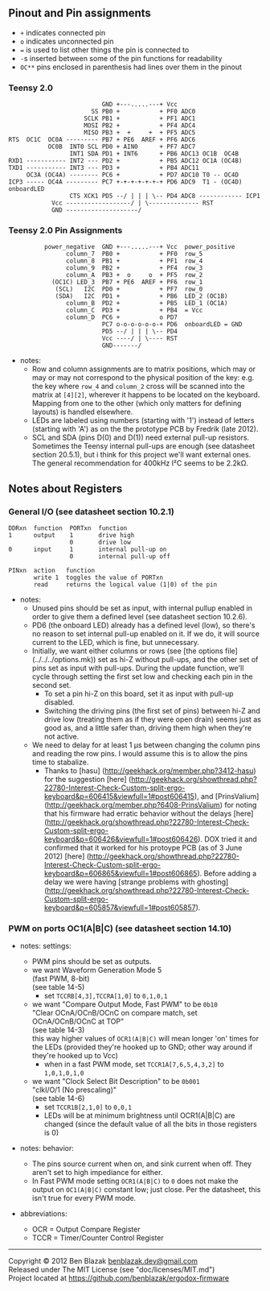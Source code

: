 ## Pinout and Pin assignments

* `+` indicates connected pin
* `o` indicates unconnected pin
* `=` is used to list other things the pin is connected to
* `-`s inserted between some of the pin functions for readability
* `OC**` pins enclosed in parenthesis had lines over them in the pinout

### Teensy 2.0

                              GND +---.....---+ Vcc
                           SS PB0 +           + PF0 ADC0
                         SCLK PB1 +           + PF1 ADC1
                         MOSI PB2 +           + PF4 ADC4
                         MISO PB3 +  +     +  + PF5 ADC5
    RTS  OC1C  OC0A --------- PB7 + PE6  AREF + PF6 ADC6
               OC0B  INT0 SCL PD0 + AIN0      + PF7 ADC7
                     INT1 SDA PD1 + INT6      + PB6 ADC13 OC1B  OC4B
    RXD1 ----------- INT2 --- PD2 +           + PB5 ADC12 OC1A (OC4B)
    TXD1 ----------- INT3 --- PD3 +           + PB4 ADC11
         OC3A (OC4A) -------- PC6 +           + PD7 ADC10 T0 -- OC4D
    ICP3 ----- OC4A --------- PC7 +-+-+-+-+-+-+ PD6 ADC9  T1 - (OC4D) onboardLED
                     CTS XCK1 PD5 --/ | | | \-- PD4 ADC8 ------------ ICP1
                Vcc ------------------/ | \-------------- RST
                GND --------------------/

### Teensy 2.0 Pin Assignments

              power_negative  GND +---.....---+ Vcc  power_positive
                    column_7  PB0 +           + PF0  row_5
                    column_8  PB1 +           + PF1  row_4
                    column_9  PB2 +           + PF4  row_3
                    column_A  PB3 +  o     o  + PF5  row_2
                (OC1C) LED_3  PB7 + PE6  AREF + PF6  row_1
                 (SCL)   I2C  PD0 +           + PF7  row_0
                 (SDA)   I2C  PD1 +           + PB6  LED_2 (OC1B)
                    column_B  PD2 +           + PB5  LED_1 (OC1A)
                    column_C  PD3 +           + PB4  = Vcc
                    column_D  PC6 +           o PD7
                              PC7 o-o-o-o-o-o-+ PD6  onboardLED = GND
                              PD5 --/ | | | \-- PD4
                              Vcc ----/ | \---- RST
                              GND-------/

* notes:
    * Row and column assignments are to matrix positions, which may or may
      or may not correspond to the physical position of the key: e.g. the key
      where `row_4` and `column_2` cross will be scanned into the matrix at
      `[4][2]`, wherever it happens to be located on the keyboard.  Mapping
      from one to the other (which only matters for defining layouts) is
      handled elsewhere.
    * LEDs are labeled using numbers (starting with '1') instead of letters
      (starting with 'A') as on the the prototype PCB by Fredrik (late 2012).
    * SCL and SDA (pins D(0) and D(1)) need external pull-up resistors.
      Sometimes the Teensy internal pull-ups are enough (see datasheet section
      20.5.1), but i think for this project we'll want external ones.  The
      general recommendation for 400kHz I&sup2;C seems to be 2.2kΩ.


## Notes about Registers

### General I/O (see datasheet section 10.2.1)

    DDRxn  function  PORTxn  function
    1      output    1       drive high
                     0       drive low
    0      input     1       internal pull-up on
                     0       internal pull-up off

    PINxn  action   function
           write 1  toggles the value of PORTxn
           read     returns the logical value (1|0) of the pin

* notes:
    * Unused pins should be set as input, with internal pullup enabled in order
      to give them a defined level (see datasheet section 10.2.6).
    * PD6 (the onboard LED) already has a defined level (low), so there's no
      reason to set internal pull-up enabled on it.  If we do, it will source
      current to the LED, which is fine, but unnecessary.
    * Initially, we want either columns or rows (see [the options file]
      (../../../options.mk)) set as hi-Z without pull-ups, and the other set of
      pins set as input with pull-ups.  During the update function, we'll cycle
      through setting the first set low and checking each pin in the second
      set.
        * To set a pin hi-Z on this board, set it as input with pull-up
          disabled.
        * Switching the driving pins (the first set of pins) between hi-Z and
          drive low (treating them as if they were open drain) seems just as
          good as, and a little safer than, driving them high when they're not
          active.
    * We need to delay for at least 1 μs between changing the column pins and
      reading the row pins.  I would assume this is to allow the pins time to
      stabalize.
        * Thanks to [hasu] (http://geekhack.org/member.php?3412-hasu)
          for the suggestion [here]
          (http://geekhack.org/showthread.php?22780-Interest-Check-Custom-split-ergo-keyboard&p=606415&viewfull=1#post606415),
          and [PrinsValium] (http://geekhack.org/member.php?6408-PrinsValium)
          for noting that his firmware had erratic behavior without the delays
          [here]
          (http://geekhack.org/showthread.php?22780-Interest-Check-Custom-split-ergo-keyboard&p=606426&viewfull=1#post606426).
          DOX tried it and confirmed that it worked for his protoype PCB (as of
          3 June 2012) [here]
          (http://geekhack.org/showthread.php?22780-Interest-Check-Custom-split-ergo-keyboard&p=606865&viewfull=1#post606865).
          Before adding a delay we were having [strange problems with ghosting]
          (http://geekhack.org/showthread.php?22780-Interest-Check-Custom-split-ergo-keyboard&p=605857&viewfull=1#post605857).
          

### PWM on ports OC1(A|B|C) (see datasheet section 14.10)

* notes: settings:
    * PWM pins should be set as outputs.
    * we want Waveform Generation Mode 5  
      (fast PWM, 8-bit)  
      (see table 14-5)
        * set `TCCRB[4,3],TCCRA[1,0]` to `0,1,0,1`
    * we want "Compare Output Mode, Fast PWM" to be `0b10`  
      "Clear OCnA/OCnB/OCnC on compare match, set OCnA/OCnB/OCnC at TOP"  
      (see table 14-3)  
      this way higher values of `OCR1(A|B|C)` will mean longer 'on' times for
      the LEDs (provided they're hooked up to GND; other way around if they're
      hooked up to Vcc)
        * when in a fast PWM mode, set `TCCR1A[7,6,5,4,3,2]` to `1,0,1,0,1,0`
    * we want "Clock Select Bit Description" to be `0b001`  
      "clkI/O/1 (No prescaling)"  
      (see table 14-6)
        * set `TCCR1B[2,1,0]` to `0,0,1`
        * LEDs will be at minimum brightness until OCR1(A|B|C) are changed
          (since the default value of all the bits in those registers is 0)

* notes: behavior:
    * The pins source current when on, and sink current when off.  They aren't
      set to high impediance for either.
    * In Fast PWM mode setting `OCR1(A|B|C)` to `0` does not make the output on
      `OC1(A|B|C)` constant low; just close.  Per the datasheet, this isn't
      true for every PWM mode.

* abbreviations:
    * OCR = Output Compare Register
    * TCCR = Timer/Counter Control Register

-------------------------------------------------------------------------------

Copyright &copy; 2012 Ben Blazak <benblazak.dev@gmail.com>  
Released under The MIT License (see "doc/licenses/MIT.md")  
Project located at <https://github.com/benblazak/ergodox-firmware>

